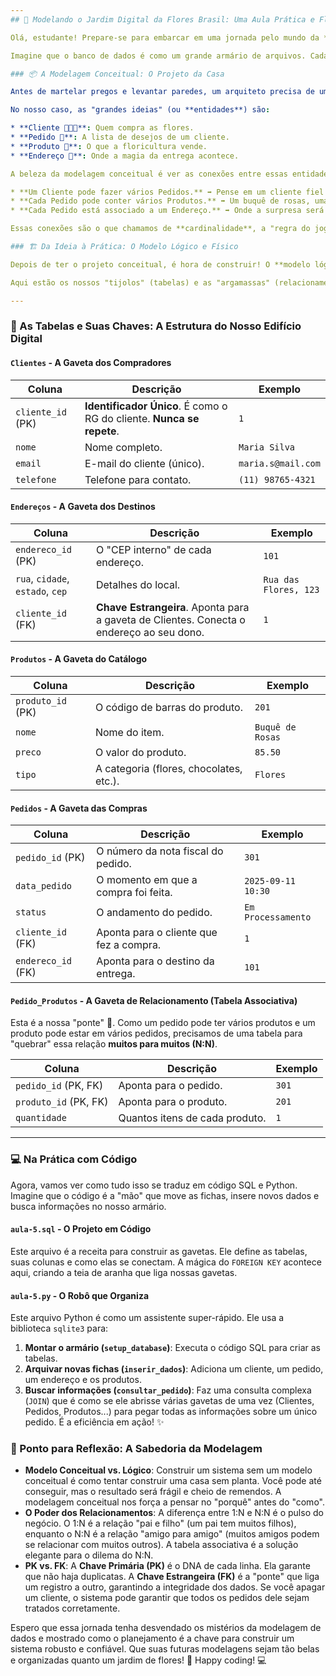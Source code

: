 ```yaml
---
## 🌸 Modelando o Jardim Digital da Flores Brasil: Uma Aula Prática e Flor-ida!

Olá, estudante! Prepare-se para embarcar em uma jornada pelo mundo da **modelagem de dados**, transformando a floricultura **Flores Brasil** em um jardim digital bem organizado. Vamos usar analogias, metáforas e exemplos para tornar essa teoria tão viva quanto um buquê de rosas frescas! 💐

Imagine que o banco de dados é como um grande armário de arquivos. Cada **tabela** é uma gaveta nesse armário, e dentro de cada gaveta, as **linhas** são as fichas de informações. A nossa tarefa é criar um sistema perfeito para que a floricultura possa encontrar o que precisa em segundos, mesmo na correria do Dia das Mães! 🏃‍♀️💨

### 📦 A Modelagem Conceitual: O Projeto da Casa

Antes de martelar pregos e levantar paredes, um arquiteto precisa de um projeto, certo? 📐 A **modelagem conceitual** é exatamente isso: o rascunho, o esqueleto do nosso banco de dados. É a fase onde pensamos nas grandes ideias, sem nos preocuparmos com a tecnologia (MySQL, PostgreSQL, etc.). É a visão do "todo".

No nosso caso, as "grandes ideias" (ou **entidades**) são:

* **Cliente 🧑‍🤝‍🧑**: Quem compra as flores.
* **Pedido 🛒**: A lista de desejos de um cliente.
* **Produto 🎁**: O que a floricultura vende.
* **Endereço 🏡**: Onde a magia da entrega acontece.

A beleza da modelagem conceitual é ver as conexões entre essas entidades. Como um rio que se ramifica, os relacionamentos ligam as informações.

* **Um Cliente pode fazer vários Pedidos.** ➡️ Pense em um cliente fiel que sempre volta para comprar flores. 🌹
* **Cada Pedido pode conter vários Produtos.** ➡️ Um buquê de rosas, uma caixa de chocolates e um cartão. 🍫💌
* **Cada Pedido está associado a um Endereço.** ➡️ Onde a surpresa será entregue. 📍

Essas conexões são o que chamamos de **cardinalidade**, a "regra do jogo" entre as entidades.

### 🏗️ Da Ideia à Prática: O Modelo Lógico e Físico

Depois de ter o projeto conceitual, é hora de construir! O **modelo lógico** traduz o nosso rascunho para a linguagem do banco de dados, definindo as tabelas, os campos (atributos) e suas chaves. Já o **modelo físico** é a versão final, pronta para ser executada no sistema, com os tipos de dados e os detalhes técnicos.

Aqui estão os nossos "tijolos" (tabelas) e as "argamassas" (relacionamentos).

---
```


### 🧱 As Tabelas e Suas Chaves: A Estrutura do Nosso Edifício Digital

#### `Clientes` - A Gaveta dos Compradores

| Coluna | Descrição | Exemplo |
| --- | --- | --- |
| `cliente_id` (PK) | **Identificador Único**. É como o RG do cliente. **Nunca se repete**. | `1` |
| `nome` | Nome completo. | `Maria Silva` |
| `email` | E-mail do cliente (único). | `maria.s@mail.com` |
| `telefone` | Telefone para contato. | `(11) 98765-4321` |

#### `Endereços` - A Gaveta dos Destinos

| Coluna | Descrição | Exemplo |
| --- | --- | --- |
| `endereco_id` (PK) | O "CEP interno" de cada endereço. | `101` |
| `rua`, `cidade`, `estado`, `cep` | Detalhes do local. | `Rua das Flores, 123` |
| `cliente_id` (FK) | **Chave Estrangeira**. Aponta para a gaveta de Clientes. Conecta o endereço ao seu dono. | `1` |

#### `Produtos` - A Gaveta do Catálogo

| Coluna | Descrição | Exemplo |
| --- | --- | --- |
| `produto_id` (PK) | O código de barras do produto. | `201` |
| `nome` | Nome do item. | `Buquê de Rosas` |
| `preco` | O valor do produto. | `85.50` |
| `tipo` | A categoria (flores, chocolates, etc.). | `Flores` |

#### `Pedidos` - A Gaveta das Compras

| Coluna | Descrição | Exemplo |
| --- | --- | --- |
| `pedido_id` (PK) | O número da nota fiscal do pedido. | `301` |
| `data_pedido` | O momento em que a compra foi feita. | `2025-09-11 10:30` |
| `status` | O andamento do pedido. | `Em Processamento` |
| `cliente_id` (FK) | Aponta para o cliente que fez a compra. | `1` |
| `endereco_id` (FK) | Aponta para o destino da entrega. | `101` |

#### `Pedido_Produtos` - A Gaveta de Relacionamento (Tabela Associativa)

Esta é a nossa "ponte" 🌉. Como um pedido pode ter vários produtos e um produto pode estar em vários pedidos, precisamos de uma tabela para "quebrar" essa relação **muitos para muitos (N:N)**.

| Coluna | Descrição | Exemplo |
| --- | --- | --- |
| `pedido_id` (PK, FK) | Aponta para o pedido. | `301` |
| `produto_id` (PK, FK) | Aponta para o produto. | `201` |
| `quantidade` | Quantos itens de cada produto. | `1` |

---

### 💻 Na Prática com Código

Agora, vamos ver como tudo isso se traduz em código SQL e Python. Imagine que o código é a "mão" que move as fichas, insere novos dados e busca informações no nosso armário.

#### `aula-5.sql` - O Projeto em Código

Este arquivo é a receita para construir as gavetas. Ele define as tabelas, suas colunas e como elas se conectam. A mágica do `FOREIGN KEY` acontece aqui, criando a teia de aranha que liga nossas gavetas.

#### `aula-5.py` - O Robô que Organiza

Este arquivo Python é como um assistente super-rápido. Ele usa a biblioteca `sqlite3` para:

1.  **Montar o armário (`setup_database`)**: Executa o código SQL para criar as tabelas.
2.  **Arquivar novas fichas (`inserir_dados`)**: Adiciona um cliente, um pedido, um endereço e os produtos.
3.  **Buscar informações (`consultar_pedido`)**: Faz uma consulta complexa (`JOIN`) que é como se ele abrisse várias gavetas de uma vez (Clientes, Pedidos, Produtos...) para pegar todas as informações sobre um único pedido. É a eficiência em ação! ✨

### 🧠 Ponto para Reflexão: A Sabedoria da Modelagem

* **Modelo Conceitual vs. Lógico**: Construir um sistema sem um modelo conceitual é como tentar construir uma casa sem planta. Você pode até conseguir, mas o resultado será frágil e cheio de remendos. A modelagem conceitual nos força a pensar no "porquê" antes do "como".
* **O Poder dos Relacionamentos**: A diferença entre 1:N e N:N é o pulso do negócio. O 1:N é a relação "pai e filho" (um pai tem muitos filhos), enquanto o N:N é a relação "amigo para amigo" (muitos amigos podem se relacionar com muitos outros). A tabela associativa é a solução elegante para o dilema do N:N.
* **PK vs. FK**: A **Chave Primária (PK)** é o DNA de cada linha. Ela garante que não haja duplicatas. A **Chave Estrangeira (FK)** é a "ponte" que liga um registro a outro, garantindo a integridade dos dados. Se você apagar um cliente, o sistema pode garantir que todos os pedidos dele sejam tratados corretamente.

Espero que essa jornada tenha desvendado os mistérios da modelagem de dados e mostrado como o planejamento é a chave para construir um sistema robusto e confiável. Que suas futuras modelagens sejam tão belas e organizadas quanto um jardim de flores! 🌸 Happy coding! 💻